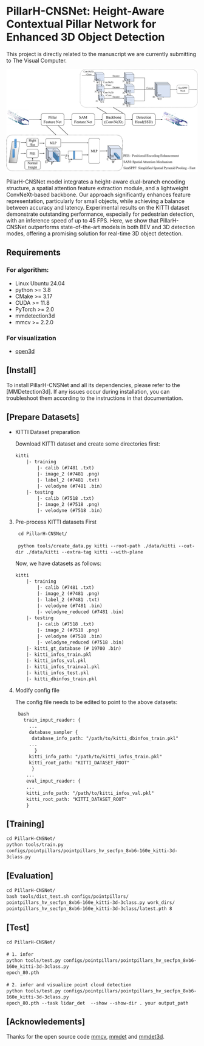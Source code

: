 PillarH-CNSNet: Height-Aware Contextual Pillar Network for Enhanced 3D Object Detection
=======
This project is directly related to the manuscript we are currently submitting to The Visual Computer.


![](./figures/结构图.png)


PillarH-CNSNet model integrates a height-aware dual-branch encoding structure, a spatial attention feature extraction module, and a lightweight ConvNeXt-based backbone. Our approach significantly enhances feature representation, particularly for small objects, while achieving a balance between accuracy and latency. Experimental results on the KITTI dataset demonstrate outstanding performance, especially for pedestrian detection, with an inference speed of up to 45 FPS. Here, we show that PillarH-CNSNet outperforms state-of-the-art models in both BEV and 3D detection modes, offering a promising solution for real-time 3D object detection.

## Requirements 

### For algorithm: 
* Linux Ubuntu 24.04
* python >= 3.8
* CMake  >= 3.17 
* CUDA   >= 11.8
* PyTorch >= 2.0
* mmdetection3d 
* mmcv   >= 2.2.0
  
### For visualization
*  [open3d](https://github.com/intel-isl/Open3D)


## [Install]
To install PillarH-CNSNet and all its dependencies, please refer to the [MMDetection3d].
If any issues occur during installation, you can troubleshoot them according to the instructions in that documentation.


## [Prepare Datasets]

* KITTI Dataset preparation

  
  Download KITTI dataset and create some directories first:
    ```
    kitti
        |- training
            |- calib (#7481 .txt)
            |- image_2 (#7481 .png)
            |- label_2 (#7481 .txt)
            |- velodyne (#7481 .bin)
        |- testing
            |- calib (#7518 .txt)
            |- image_2 (#7518 .png)
            |- velodyne (#7518 .bin)
    ```

3. Pre-process KITTI datasets First

   ```
    cd PillarH-CNSNet/
   
    python tools/create_data.py kitti --root-path ./data/kitti --out-dir ./data/kitti --extra-tag kitti --with-plane
   
    ```

    Now, we have datasets as follows:
    ```
    kitti
        |- training
            |- calib (#7481 .txt)
            |- image_2 (#7481 .png)
            |- label_2 (#7481 .txt)
            |- velodyne (#7481 .bin)
            |- velodyne_reduced (#7481 .bin)
        |- testing
            |- calib (#7518 .txt)
            |- image_2 (#7518 .png)
            |- velodyne (#7518 .bin)
            |- velodyne_reduced (#7518 .bin)
        |- kitti_gt_database (# 19700 .bin)
        |- kitti_infos_train.pkl
        |- kitti_infos_val.pkl
        |- kitti_infos_trainval.pkl
        |- kitti_infos_test.pkl
        |- kitti_dbinfos_train.pkl
    ```
    
4. Modify config file

    The config file needs to be edited to point to the above datasets:

   ```
    bash
      train_input_reader: {
        ...
        database_sampler {
         database_info_path: "/path/to/kitti_dbinfos_train.pkl"
        ...
          }
        kitti_info_path: "/path/to/kitti_infos_train.pkl"
        kitti_root_path: "KITTI_DATASET_ROOT"
         }
       ...
       eval_input_reader: {
       ...
       kitti_info_path: "/path/to/kitti_infos_val.pkl"
       kitti_root_path: "KITTI_DATASET_ROOT"
       }
    ```

## [Training]

```
cd PillarH-CNSNet/
python tools/train.py configs/pointpillars/pointpillars_hv_secfpn_8xb6-160e_kitti-3d-3class.py
```

## [Evaluation]

```
cd PillarH-CNSNet/
bash tools/dist_test.sh configs/pointpillars/
pointpillars_hv_secfpn_8xb6-160e_kitti-3d-3class.py work_dirs/
pointpillars_hv_secfpn_8xb6-160e_kitti-3d-3class/latest.pth 8
```

## [Test]

```
cd PillarH-CNSNet/

# 1. infer 
python tools/test.py configs/pointpillars/pointpillars_hv_secfpn_8xb6-160e_kitti-3d-3class.py
epoch_80.pth

# 2. infer and visualize point cloud detection
python tools/test.py configs/pointpillars/pointpillars_hv_secfpn_8xb6-160e_kitti-3d-3class.py
epoch_80.pth --task lidar_det  --show --show-dir . your output_path

```
## [Acknowledements]

Thanks for the open source code [mmcv](https://github.com/open-mmlab/mmcv), [mmdet](https://github.com/open-mmlab/mmdetection) and [mmdet3d](https://github.com/open-mmlab/mmdetection3d).
